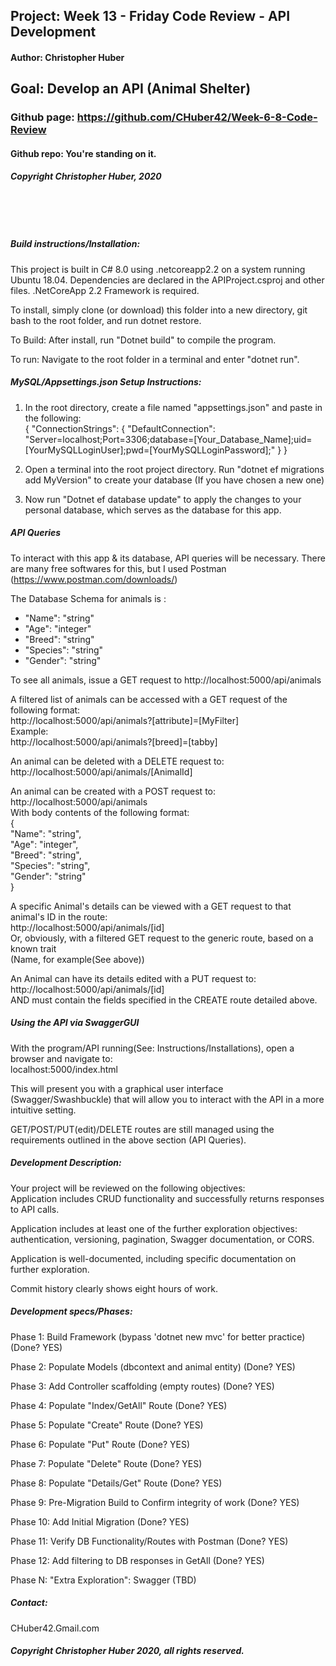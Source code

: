 ## Project: **Week 13 - Friday Code Review - API Development**
#### Author: **Christopher Huber**
## Goal: Develop an API (Animal Shelter)

### Github page: https://github.com/CHuber42/Week-6-8-Code-Review
#### Github repo: You're standing on it.
##### Copyright Christopher Huber, 2020

&nbsp;
     
&nbsp;
         
##### Build instructions/Installation: 

This project is built in C# 8.0 using .netcoreapp2.2 on a system running Ubuntu 18.04.
Dependencies are declared in the APIProject.csproj and other files.
.NetCoreApp 2.2 Framework is required.  

To install, simply clone (or download) this folder into a new directory, git bash to the root folder,
and run dotnet restore.  

To Build: After install, run "Dotnet build" to compile the program.  

To run: Navigate to the root folder in a terminal and enter "dotnet run".  

##### MySQL/Appsettings.json Setup Instructions:

1. In the root directory, create a file named "appsettings.json" and paste in the following:  
{
  "ConnectionStrings": {
      "DefaultConnection": "Server=localhost;Port=3306;database=[Your_Database_Name];uid=[YourMySQLLoginUser];pwd=[YourMySQLLoginPassword];"
  }
}

2. Open a terminal into the root project directory. Run "dotnet ef migrations add MyVersion" to create your database (If you have chosen a new one)  

3. Now run "Dotnet ef database update" to apply the changes to your personal database, which serves as the database for this app.  

##### API Queries

To interact with this app & its database, API queries will be necessary. There are many free softwares for this, but I used Postman (https://www.postman.com/downloads/)  

The Database Schema for animals is :  
<ul>
<li>"Name": "string"</li>  
<li>"Age": "integer"</li>  
<li>"Breed": "string"</li>  
<li>"Species": "string"</li>  
<li>"Gender": "string"</li>  
</ul>

To see all animals, issue a GET request to http://localhost:5000/api/animals  

A filtered list of animals can be accessed with a GET request of the following format:  
http://localhost:5000/api/animals?[attribute]=[MyFilter]  
Example:  
http://localhost:5000/api/animals?[breed]=[tabby]

An animal can be deleted with a DELETE request to:  
http://localhost:5000/api/animals/[AnimalId]  

An animal can be created with a POST request to:
http://localhost:5000/api/animals  
With body contents of the following format:  
{  
  "Name": "string",    
  "Age": "integer",    
  "Breed": "string",    
  "Species": "string",    
  "Gender": "string"    
}  
 
A specific Animal's details can be viewed with a GET request to that animal's ID in the route:  
http://localhost:5000/api/animals/[id]  
Or, obviously, with a filtered GET request to the generic route, based on a known trait  
(Name, for example(See above))    

An Animal can have its details edited with a PUT request to:  
http://localhost:5000/api/animals/[id]  
AND must contain the fields specified in the CREATE route detailed above.  

##### Using the API via SwaggerGUI

With the program/API running(See: Instructions/Installations), open a browser and navigate to:  
localhost:5000/index.html  

This will present you with a graphical user interface (Swagger/Swashbuckle) that will allow you to 
interact with the API in a more intuitive setting.  

GET/POST/PUT(edit)/DELETE routes are still managed using the requirements outlined in the above section (API Queries).  


##### Development Description:


Your project will be reviewed on the following objectives:  
Application includes CRUD functionality and successfully returns responses to API calls.  

Application includes at least one of the further exploration objectives: authentication, versioning, pagination, Swagger documentation, or CORS.  

Application is well-documented, including specific documentation on further exploration.  

Commit history clearly shows eight hours of work.  

##### Development specs/Phases:

Phase 1: Build Framework (bypass 'dotnet new mvc' for better practice) (Done? YES)  

Phase 2: Populate Models (dbcontext and animal entity) (Done? YES)  

Phase 3: Add Controller scaffolding (empty routes) (Done? YES)  

Phase 4: Populate "Index/GetAll" Route (Done? YES)  

Phase 5: Populate "Create" Route (Done? YES)  

Phase 6: Populate "Put" Route (Done? YES)  

Phase 7: Populate "Delete" Route (Done? YES)  

Phase 8: Populate "Details/Get" Route (Done? YES)  

Phase 9: Pre-Migration Build to Confirm integrity of work (Done? YES)  

Phase 10: Add Initial Migration (Done? YES)  

Phase 11: Verify DB Functionality/Routes with Postman (Done? YES)  

Phase 12: Add filtering to DB responses in GetAll (Done? YES)

Phase N: "Extra Exploration": Swagger (TBD)


##### _Contact_:

CHuber42.Gmail.com

##### _Copyright Christopher Huber 2020, all rights reserved._

